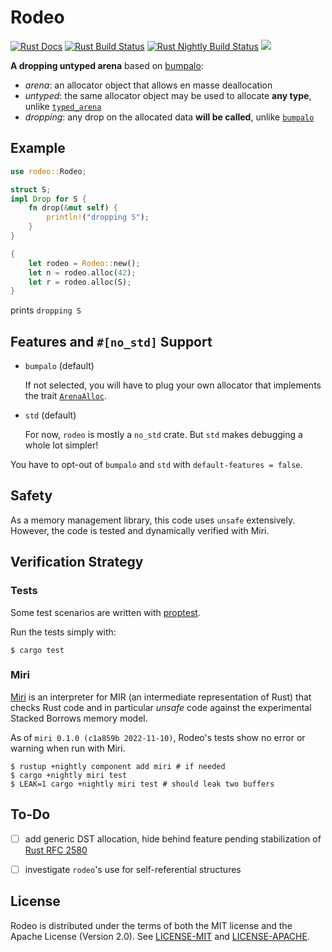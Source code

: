 # Rodeo

[![Rust Docs](https://img.shields.io/docsrs/rodeo)](https://docs.rs/rodeo/)
[![Rust Build Status](https://img.shields.io/github/workflow/status/polazarus/rodeo/rust)](https://github.com/polazarus/rodeo/actions/workflows/rust.yml)
[![Rust Nightly Build Status](https://img.shields.io/github/workflow/status/polazarus/rodeo/rust-nightly?label=nightly+build)](https://github.com/polazarus/rodeo/actions/workflows/rust-nightly.yml)
![](https://img.shields.io/crates/l/rodeo)

**A dropping untyped arena** based on [bumpalo](https://crates.io/crates/bumpalo):

* _arena_: an allocator object that allows en masse deallocation
* _untyped_: the same allocator object may be used to allocate **any type**, unlike [`typed_arena`](https://crates.io/crates/typed_arena)
* _dropping_: any drop on the allocated data **will be called**, unlike [`bumpalo`](https://crates.io/crates/bumpalo)

## Example

```rust
use rodeo::Rodeo;

struct S;
impl Drop for S {
    fn drop(&mut self) {
        println!("dropping S");
    }
}

{
    let rodeo = Rodeo::new();
    let n = rodeo.alloc(42);
    let r = rodeo.alloc(S);
}
```

prints `dropping S`

## Features and `#[no_std]` Support

* `bumpalo` (default)

    If not selected, you will have to plug your own allocator that implements the trait [`ArenaAlloc`](https://docs.rs/rodeo/latest/rodeo/trait.ArenaAlloc.html).

* `std` (default)

    For now, `rodeo` is mostly a `no_std` crate. But `std` makes debugging a whole lot simpler!

You have to opt-out of `bumpalo` and `std` with `default-features = false`.

## Safety

As a memory management library, this code uses `unsafe` extensively. However, the code is tested and dynamically verified with Miri.

## Verification Strategy

### Tests

Some test scenarios are written with [proptest](https://altsysrq.github.io/proptest-book/).

Run the tests simply with:

```shell
$ cargo test
```

### Miri

[Miri](https://github.com/rust-lang/miri) is an interpreter for MIR (an intermediate representation of Rust) that checks Rust code and in particular _unsafe_ code against the experimental Stacked Borrows memory model.

As of `miri 0.1.0 (c1a859b 2022-11-10)`, Rodeo's tests show no error or warning when run with Miri.

```shell
$ rustup +nightly component add miri # if needed
$ cargo +nightly miri test
$ LEAK=1 cargo +nightly miri test # should leak two buffers
```

## To-Do

- [ ] add generic DST allocation, hide behind feature pending stabilization of [Rust RFC 2580](https://rust-lang.github.io/rfcs/2580-ptr-meta.html)

- [ ] investigate `rodeo`'s use for self-referential structures

## License

Rodeo is distributed under the terms of both the MIT license and the Apache License (Version 2.0).
See [LICENSE-MIT](LICENSE-MIT) and [LICENSE-APACHE](LICENSE-APACHE).